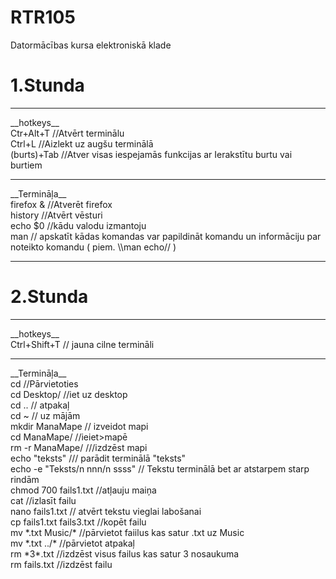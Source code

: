 # RTR105
Datormācības kursa elektroniskā klade

# 1.Stunda
<hr/>
__hotkeys__<br>
Ctr+Alt+T   //Atvērt terminālu<br>
Ctrl+L   //Aizlekt uz augšu terminālā<br>
(burts)+Tab   //Atver visas iespejamās funkcijas ar Ierakstītu burtu vai burtiem<br>
<hr>
__Termināļa__<br>
firefox &    //Atverēt firefox<br>
history    //Atvērt vēsturi<br>
echo $0    //kādu valodu izmantoju<br>
man    // apskatīt kādas komandas var papildināt komandu un informāciju par noteikto komandu ( piem. \\man echo// ) <br.
uname    // atvērt informāciju par sistēmu (piem. \\uname -p// atērt informāciju par procesoru)<br>


<hr>

# 2.Stunda
<hr/>
__hotkeys__<br>
Ctrl+Shift+T    // jauna cilne termināli
<hr>
__Termināļa__<br>
cd   //Pārvietoties<br>
cd Desktop/ //iet uz desktop<br>
cd .. // atpakaļ<br>
cd ~ // uz mājām<br>
mkdir ManaMape // izveidot mapi  <br>
cd ManaMape/ //ieiet>mapē  <br>
rm -r ManaMape/  ///izdzēst mapi  <br>
echo "teksts" /// parādit terminālā "teksts"  <br>
echo -e "Teksts/n nnn/n ssss" // Tekstu terminālā bet ar atstarpem starp rindām  <br>
chmod 700 fails1.txt //atļauju maiņa<br>
cat //izlasīt failu<br>
nano fails1.txt // atvērt tekstu vieglai labošanai<br>
cp fails1.txt fails3.txt //kopēt failu<br>
mv *.txt Music/* //pārvietot faiilus kas satur .txt uz Music<br>
mv *.txt ../*  //pārvietot atpakaļ<br>
rm *3*.txt  //izdzēst visus failus kas satur 3 nosaukuma<br>
rm fails.txt //izdzēst failu<br>



